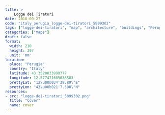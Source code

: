 ```yaml
---
title: > 
    Logge dei Tiratori
date: 2018-09-27
code: "italy_perugia_logge-dei-tiratori_5899302"
tags: ["logge-dei-tiratori", "map", "architecture", "buildings", "Perugia", "Italy"]
categories: ["Maps"]
draft: false
format:
  width: 210
  height: 297
  unit: 'mm'
location:
  place: "Perugia"
  country: "Italy"
  latitude: 43.3520833990777
  longitude: 12.577471685638503
  prettyLat: "12\u00b034'38.89\"E"
  prettyLon: "43\u00b021'7.500\"N"
resources:
- src: "logge-dei-tiratori_5899302.png"
  title: "Cover"
  name: cover
---
```

